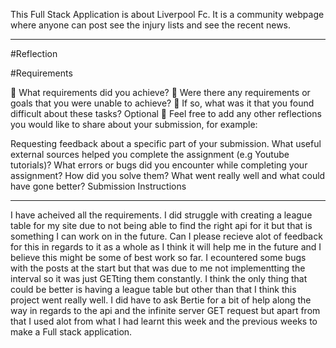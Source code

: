 This Full Stack Application is about Liverpool Fc. It is a community webpage where anyone can post see the injury lists and see the recent news. 


-------------------
#Reflection

#Requirements

🎯 What requirements did you achieve?
🎯 Were there any requirements or goals that you were unable to achieve?
🎯 If so, what was it that you found difficult about these tasks?
Optional
🏹 Feel free to add any other reflections you would like to share about your submission, for example:

Requesting feedback about a specific part of your submission.
What useful external sources helped you complete the assignment (e.g Youtube tutorials)?
What errors or bugs did you encounter while completing your assignment? How did you solve them?
What went really well and what could have gone better?
Submission Instructions

---

I have acheived all the requirements. I did struggle with creating a league table for my site due to not being able to find the right api for it but that is something I can work on in the future. Can I please recieve alot of feedback for this in regards to it as a whole as I think it will help me in the future and I believe this might be some of best work so far. I ecountered some bugs with the posts at the start but that was due to me not implementting the interval so it was just GETting them constantly. I think the only thing that could be better is having a league table but other than that I think this project went really well. I did have to ask Bertie for a bit of help along the way in regards to the api and the infinite server GET request but apart from that I used alot from what I had learnt this week and the previous weeks to make a Full stack application.
